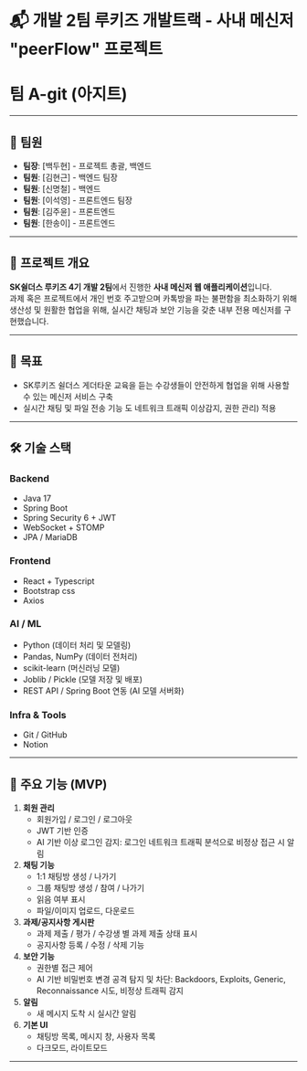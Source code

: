 # 📬 개발 2팀 루키즈 개발트랙 - 사내 메신저 "peerFlow" 프로젝트
# 팀 A-git (아지트) 

---

## 👥 팀원
- **팀장**: [백두현] - 프로젝트 총괄, 백엔드
- **팀원**: [김현근] - 백엔드 팀장
- **팀원**: [신명철] - 백엔드
- **팀원**: [이석영] - 프론트엔드 팀장
- **팀원**: [김주윤] - 프론트엔드
- **팀원**: [한송이] - 프론트엔드

---

## 📌 프로젝트 개요
**SK쉴더스 루키즈 4기 개발 2팀**에서 진행한 **사내 메신저 웹 애플리케이션**입니다.  
과제 혹은 프로젝트에서 개인 번호 주고받으며 카톡방을 파는 불편함을 최소화하기 위해 생산성 및 원활한 협업을 위해, 실시간 채팅과 보안 기능을 갖춘 내부 전용 메신저를 구현했습니다.

---

## 🎯 목표
- SK루키즈 쉴더스 게더타운 교육을 듣는 수강생들이 안전하게 협업을 위해 사용할 수 있는 메신저 서비스 구축
- 실시간 채팅 및 파일 전송 기능 도 네트워크 트래픽 이상감지, 권한 관리) 적용

---

## 🛠 기술 스택
### Backend 
- Java 17
- Spring Boot
- Spring Security 6 + JWT
- WebSocket + STOMP 
- JPA / MariaDB

### Frontend
- React + Typescript
- Bootstrap css
- Axios
### AI / ML
- Python (데이터 처리 및 모델링)
- Pandas, NumPy (데이터 전처리)
- scikit-learn (머신러닝 모델)
- Joblib / Pickle (모델 저장 및 배포)
- REST API / Spring Boot 연동 (AI 모델 서버화)
### Infra & Tools
- Git / GitHub
- Notion

---

## 📂 주요 기능 (MVP)
1. **회원 관리**
   - 회원가입 / 로그인 / 로그아웃
   - JWT 기반 인증
   - AI 기반 이상 로그인 감지: 로그인 네트워크 트래픽 분석으로 비정상 접근 시 알림
2. **채팅 기능**
   - 1:1 채팅방 생성 / 나가기
   - 그룹 채팅방 생성 / 참여 / 나가기
   - 읽음 여부 표시
   - 파일/이미지 업로드, 다운로드
3. **과제/공지사항 게시판**
   - 과제 제출 / 평가 / 수강생 별 과제 제출 상태 표시
   - 공지사항 등록 / 수정 / 삭제 기능
3. **보안 기능**
   - 권한별 접근 제어
   - AI 기반 비밀번호 변경 공격 탐지 및 차단: Backdoors, Exploits, Generic, Reconnaissance 시도, 비정상 트래픽 감지
4. **알림**
   - 새 메시지 도착 시 실시간 알림
5. **기본 UI**
   - 채팅방 목록, 메시지 창, 사용자 목록
   - 다크모드, 라이트모드

---
